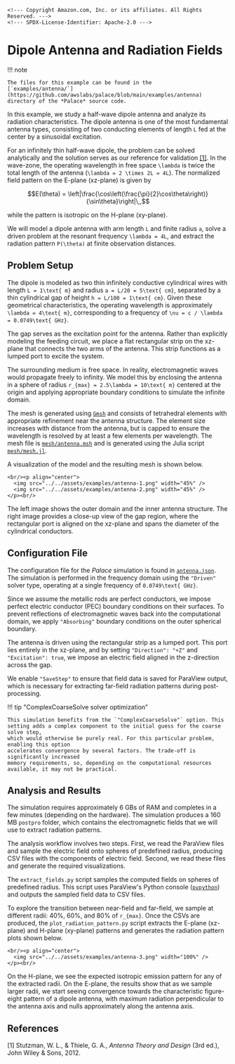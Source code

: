 ```@raw html
<!--- Copyright Amazon.com, Inc. or its affiliates. All Rights Reserved. --->
<!--- SPDX-License-Identifier: Apache-2.0 --->
```

# Dipole Antenna and Radiation Fields

!!! note
    
    The files for this example can be found in the
    [`examples/antenna/`](https://github.com/awslabs/palace/blob/main/examples/antenna)
    directory of the *Palace* source code.

In this example, we study a half-wave dipole antenna and analyze its radiation
characteristics. The dipole antenna is one of the most fundamental antenna
types, consisting of two conducting elements of length ``L`` fed at the center
by a sinusoidal excitation.

For an infinitely thin half-wave dipole, the problem can be solved analytically
and the solution serves as our reference for validation [[1]](#References). In
the wave-zone, the operating wavelength in free space ``\lambda`` is twice the
total length of the antenna (``\lambda = 2 \times 2L = 4L``). The normalized
field pattern on the E-plane (xz-plane) is given by

```math
E(\theta) = \left|\frac{\cos\left(\frac{\pi}{2}\cos\theta\right)}{\sin\theta}\right|\,,
```

while the pattern is isotropic on the H-plane (xy-plane).

We will model a dipole antenna with arm length ``L`` and finite radius ``a``,
solve a driven problem at the resonant frequency ``\lambda = 4L``, and extract
the radiation pattern ``P(\theta)`` at finite observation distances.

## Problem Setup

The dipole is modeled as two thin infinitely conductive cylindrical wires with
length ``L = 1\text{ m}`` and radius ``a = L/20 = 5\text{ cm}``,
separated by a thin cylindrical gap of height ``h = L/100 = 1\text{ cm}``. Given
these geometrical characteristics, the operating wavelength is approximately
``\lambda = 4\text{ m}``, corresponding to a frequency of ``\nu = c / \lambda = 0.0749\text{ GHz}``.

The gap serves as the excitation point for the antenna. Rather than explicitly
modeling the feeding circuit, we place a flat rectangular strip on the xz-plane
that connects the two arms of the antenna. This strip functions as a
lumped port to excite the system.

The surrounding medium is free space. In reality, electromagnetic waves would
propagate freely to infinity. We model this by enclosing the antenna in a
sphere of radius ``r_{max} = 2.5\lambda = 10\text{ m}`` centered at the origin and
applying appropriate boundary conditions to simulate the infinite domain.

The mesh is generated using [`Gmsh`](https://gmsh.info) and consists of
tetrahedral elements with appropriate refinement near the antenna structure. The
element size increases with distance from the antenna, but is capped to ensure
the wavelength is resolved by at least a few elements per wavelength. The mesh
file is
[`mesh/antenna.msh`](https://github.com/awslabs/palace/blob/main/examples/antenna/mesh/antenna.msh)
and is generated using the Julia script
[`mesh/mesh.jl`](https://github.com/awslabs/palace/blob/main/examples/antenna/mesh/mesh.jl).

A visualization of the model and the resulting mesh is shown below.

```@raw html
<br/><p align="center">
  <img src="../../assets/examples/antenna-1.png" width="45%" />
  <img src="../../assets/examples/antenna-2.png" width="45%" />
</p><br/>
```

The left image shows the outer domain and the inner antenna structure. The right
image provides a close-up view of the gap region, where the rectangular port is
aligned on the xz-plane and spans the diameter of the cylindrical conductors.

## Configuration File

The configuration file for the *Palace* simulation is found in
[`antenna.json`](https://github.com/awslabs/palace/blob/main/examples/antenna/antenna.json).
The simulation is performed in the frequency domain using the `"Driven"` solver
type, operating at a single frequency of ``0.0749\text{ GHz}``.

Since we assume the metallic rods are perfect conductors, we impose perfect
electric conductor (PEC) boundary conditions on their surfaces. To prevent
reflections of electromagnetic waves back into the computational domain, we
apply `"Absorbing"` boundary conditions on the outer spherical boundary.

The antenna is driven using the rectangular strip as a lumped port. This port
lies entirely in the xz-plane, and by setting `"Direction": "+Z"` and
`"Excitation": true`, we impose an electric field aligned in the z-direction
across the gap.

We enable `"SaveStep"` to ensure that field data is saved for ParaView output,
which is necessary for extracting far-field radiation patterns during
post-processing.

!!! tip "ComplexCoarseSolve solver optimization"
    
    This simulation benefits from the `"ComplexCoarseSolve"` option. This
    setting adds a complex component to the initial guess for the coarse solve step,
    which would otherwise be purely real. For this particular problem, enabling this option
    accelerates convergence by several factors. The trade-off is significantly increased
    memory requirements, so, depending on the computational resources available, it may not be practical.

## Analysis and Results

The simulation requires approximately 6 GBs of RAM and completes in a few
minutes (depending on the hardware). The simulation produces a 160 MB `postpro`
folder, which contains the electromagnetic fields that we will use to extract
radiation patterns.

The analysis workflow involves two steps. First, we read the ParaView files and
sample the electric field onto spheres of predefined radius, producing CSV files
with the components of electric field. Second, we read these files and generate
the required visualizations.

The `extract_fields.py` script samples the computed fields on spheres of
predefined radius. This script uses ParaView's Python console
([`pvpython`](https://docs.paraview.org/en/latest/Tutorials/ClassroomTutorials/pythonAndBatchPvpythonAndPvbatch.html))
and outputs the sampled field data to CSV files.

To explore the transition between near-field and far-field, we sample at different
radii: 40%, 60%, and 80% of ``r_{max}``. Once the CSVs are produced, the
`plot_radiation_pattern.py` script extracts the E-plane (xz-plane) and H-plane
(xy-plane) patterns and generates the radiation pattern plots shown below.

```@raw html
<br/><p align="center">
  <img src="../../assets/examples/antenna-3.png" width="100%" />
</p><br/>
```

On the H-plane, we see the expected isotropic emission pattern for any of the
extracted radii. On the E-plane, the results show that as we sample larger
radii, we start seeing convergence towards the characteristic figure-eight
pattern of a dipole antenna, with maximum radiation perpendicular to the antenna
axis and nulls approximately along the antenna axis.

## References

[1] Stutzman, W. L., & Thiele, G. A., *Antenna Theory and Design* (3rd ed.), John Wiley & Sons, 2012.
